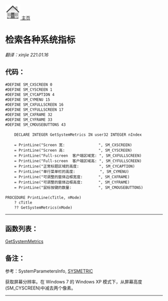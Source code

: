 [<img src="../images/home.png"> 主页 ](https://github.com/VFP9/Win32API)  

# 检索各种系统指标
_翻译：xinjie  221.01.16_

## 代码：
```foxpro  
#DEFINE SM_CXSCREEN 0
#DEFINE SM_CYSCREEN 1
#DEFINE SM_CYCAPTION 4
#DEFINE SM_CYMENU 15
#DEFINE SM_CXFULLSCREEN 16
#DEFINE SM_CYFULLSCREEN 17
#DEFINE SM_CXFRAME 32
#DEFINE SM_CYFRAME 33
#DEFINE SM_CMOUSEBUTTONS 43

	DECLARE INTEGER GetSystemMetrics IN user32 INTEGER nIndex
	
	= PrintLine("Screen 宽:               ", SM_CXSCREEN)
	= PrintLine("Screen 高:               ", SM_CYSCREEN)
	= PrintLine("Full-screen  客户端区域宽: ", SM_CXFULLSCREEN)
	= PrintLine("Full-screen  客户端区域高: ", SM_CYFULLSCREEN)
	= PrintLine("正常标题区域的高度:         ", SM_CYCAPTION)
	= PrintLine("单行菜单栏的高度:           ", SM_CYMENU)
	= PrintLine("可调整的窗体边框宽度:       ", SM_CXFRAME)
	= PrintLine("可调整的窗体边框高度:       ", SM_CYFRAME)
	= PrintLine("鼠标按键的数量:            ", SM_CMOUSEBUTTONS)

PROCEDURE PrintLine(cTitle, nMode)
	? cTitle
	?? GetSystemMetrics(nMode)  
```  
***  


## 函数列表：
[GetSystemMetrics](../libraries/user32/GetSystemMetrics.md)  

## 备注：
参考：SystemParametersInfo, <a href="http://msdn.microsoft.com/en-us/library/39ddf2h2(VS.80).aspx">SYSMETRIC</a>  
  
获取屏幕分辨率。在 Windows 7 的 Windows XP 模式下，从屏幕高度(SM_CYSCREEN)中减去两个像素。  
  
***  

